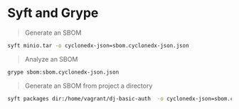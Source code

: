 # Syft and Grype

> Generate an SBOM

```bash
syft minio.tar -o cyclonedx-json=sbom.cyclonedx-json.json
```

> Analyze an SBOM

```bash
grype sbom:sbom.cyclonedx-json.json
```

> Generate an SBOM from project a directory

```bash
syft packages dir:/home/vagrant/dj-basic-auth  -o cyclonedx-json=sbom.cyclonedx-json.json
```
